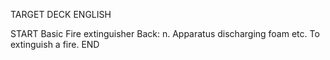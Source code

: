 TARGET DECK
ENGLISH

START
Basic
Fire extinguisher
Back: n. Apparatus discharging foam etc. To extinguish a fire.
END
